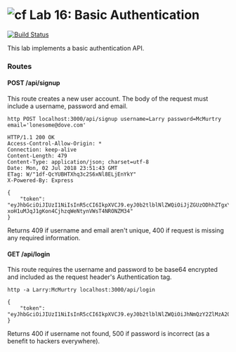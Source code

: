 ![cf](https://i.imgur.com/7v5ASc8.png) Lab 16: Basic Authentication
======

[![Build Status](https://travis-ci.com/TCW417/16-19-auth-asset-mgt.svg?branch=master)](https://travis-ci.com/TCW417/16-19-auth-asset-mgt)

This lab implements a basic authentication API.

### Routes

#### POST /api/signup

This route creates a new user account.  The body of the request must include a username, password and email.

```
http POST localhost:3000/api/signup username=Larry password=McMurtry email='lonesome@dove.com'

HTTP/1.1 200 OK
Access-Control-Allow-Origin: *
Connection: keep-alive
Content-Length: 479
Content-Type: application/json; charset=utf-8
Date: Mon, 02 Jul 2018 23:51:43 GMT
ETag: W/"1df-QcYUBHTXhq3c2S6xNl8ELjEnYkY"
X-Powered-By: Express

{
    "token": "eyJhbGciOiJIUzI1NiIsInR5cCI6IkpXVCJ9.eyJ0b2tlblNlZWQiOiJjZGUzODhhZTgxYzU3NjlmMDhiNmY5MGE2YmZmYWNiMzY5ZWUxYTQ5YTUxZDZjZGE5NjM3YTA4ZTY1YzZhMTkyNTcyZTljYWQ4YjZjOTNiOWU1NzEzYjkyNjhhOTU1NjFhNzIzZDQyZGZiMzY4ZWEzNDg2Zjk0ZWRhNjlhZmM2NzhmOGE0Y2NhNGIxMGQyMTA2ZDA5MWNhZjQ5ZTk3YjRhNmRiM2IxMGM4Zjk5ZjE3MmM3NWU5MjdiNzNjNmNhNmEzZGQ5ZTQ3ZWJjYjdjYTdiZWQzNjBiN2RhOGNiZmFiY2ZiZTk0YzI4NjUzNzkyYzk4NzI3YmNhNmFkMDBjOGQzIiwiaWF0IjoxNTMwNTc1NTAzfQ.2d4-xoH1uMJqJ1gKon4CjhzqWeNtynVWsT4NRONZM34"
}
```

Returns 409 if username and email aren't unique, 400 if request is missing any required information.

#### GET /api/login

This route requires the username and password to be base64 encrypted and included as the request header's Authentication tag.

```
http -a Larry:McMurtry localhost:3000/api/login

{
    "token": "eyJhbGciOiJIUzI1NiIsInR5cCI6IkpXVCJ9.eyJ0b2tlblNlZWQiOiJhNmQzY2ZlMzA2OTczZmUyNzQ5OTg2ZDFkODBiMTMyYzhhY2VhY2IwMGM1MTVlYTExNWVkNGQ3YzNhMDYxMDQzYzI1ZGRlNjcxNTE1MGQ0MzIzYTRhZmMwYzg1OTQwZjA4N2ViNzE1MjMxN2FjODliYzY2Zjg3NjI2YzdiZDZlY2JhYjE3ODZmNGNkZDAzZGM3NmZmZjA5MjExMjYwM2MxMzY5MmU5YTI0NGQ2ZGI3NzBlZDM4OTQzOTA4ZjJiMGQ0MTBjMDg2MWMzMzdlMzFmYzM3OTEyYzNlMDY1MmYxNDUwMGZmYWJmODQwOThiODk0OWNkNzE5MzFjMzBkOTZiIiwiaWF0IjoxNTMwNTc1OTUwfQ.sY9IlAs0QbkiNPd9Aiisstk2GctDAPsSxRhRuQ4v7oA"
}
```

Returns 400 if username not found, 500 if password is incorrect (as a benefit to hackers everywhere).



